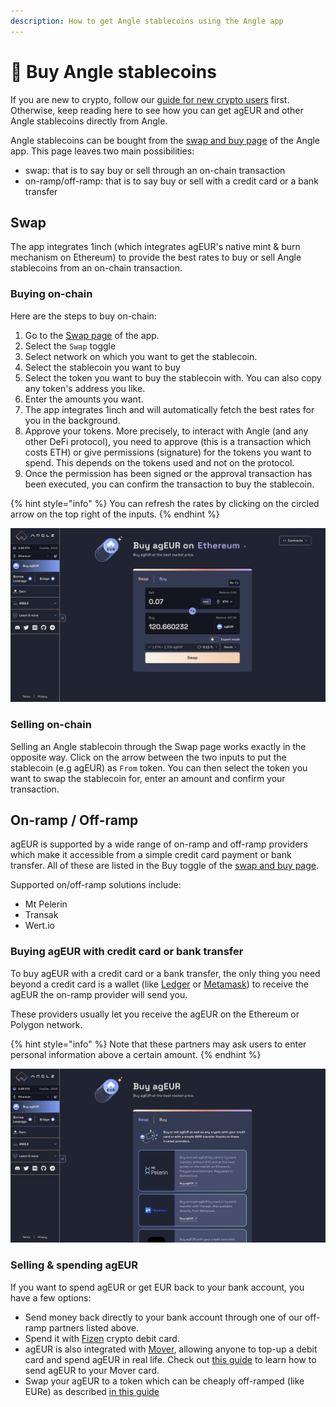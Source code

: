 ```yaml
---
description: How to get Angle stablecoins using the Angle app
---
```


# 💱 Buy Angle stablecoins

If you are new to crypto, follow our [guide for new crypto users](../../newbie.md) first. Otherwise, keep reading here to see how you can get agEUR and other Angle stablecoins directly from Angle.

Angle stablecoins can be bought from the [swap and buy page](https://app.angle.money/swap) of the Angle app. This page leaves two main possibilities:

- swap: that is to say buy or sell through an on-chain transaction
- on-ramp/off-ramp: that is to say buy or sell with a credit card or a bank transfer

## Swap

The app integrates 1inch (which integrates agEUR's native mint & burn mechanism on Ethereum) to provide the best rates to buy or sell Angle stablecoins from an on-chain transaction.

### Buying on-chain

Here are the steps to buy on-chain:

1. Go to the [Swap page](https://app.angle.money/swap) of the app.
2. Select the `Swap` toggle
3. Select network on which you want to get the stablecoin.
4. Select the stablecoin you want to buy
5. Select the token you want to buy the stablecoin with. You can also copy any token's address you like.
6. Enter the amounts you want.
7. The app integrates 1inch and will automatically fetch the best rates for you in the background.
8. Approve your tokens. More precisely, to interact with Angle (and any other DeFi protocol), you need to approve (this is a transaction which costs ETH) or give permissions (signature) for the tokens you want to spend. This depends on the tokens used and not on the protocol.
9. Once the permission has been signed or the approval transaction has been executed, you can confirm the transaction to buy the stablecoin.

{% hint style="info" %}
You can refresh the rates by clicking on the circled arrow on the top right of the inputs.
{% endhint %}

![Minting agEUR](/.gitbook/assets/new-app-buy.png)

### Selling on-chain

Selling an Angle stablecoin through the Swap page works exactly in the opposite way. Click on the arrow between the two inputs to put the stablecoin (e.g agEUR) as `From` token. You can then select the token you want to swap the stablecoin for, enter an amount and confirm your transaction.

## On-ramp / Off-ramp

agEUR is supported by a wide range of on-ramp and off-ramp providers which make it accessible from a simple credit card payment or bank transfer. All of these are listed in the Buy toggle of the [swap and buy page](https://app.angle.money/swap).

Supported on/off-ramp solutions include:

- Mt Pelerin
- Transak
- Wert.io

### Buying agEUR with credit card or bank transfer

To buy agEUR with a credit card or a bank transfer, the only thing you need beyond a credit card is a wallet (like [Ledger](https://www.ledger.com) or [Metamask](https://metamask.io)) to receive the agEUR the on-ramp provider will send you.

These providers usually let you receive the agEUR on the Ethereum or Polygon network.

{% hint style="info" %}
Note that these partners may ask users to enter personal information above a certain amount.
{% endhint %}

![On-ramp](../../../.gitbook/assets/new-app-ramp.png)

### Selling & spending agEUR

If you want to spend agEUR or get EUR back to your bank account, you have a few options:

- Send money back directly to your bank account through one of our off-ramp partners listed above.
- Spend it with [Fizen](https://fizen.io/) crypto debit card.
- agEUR is also integrated with [Mover](https://faq.viamover.com/what-does-mover-do), allowing anyone to top-up a debit card and spend agEUR in real life. Check out [this guide](https://faq.viamover.com/angle-protocol/how-to-top-up-mover-debit-card-with-ageur-tokens) to learn how to send agEUR to your Mover card.
- Swap your agEUR to a token which can be cheaply off-ramped (like EURe) as described [in this guide](../../use-cases/ageur-power-usecase.md#withdrawing-ageur-to-a-bank-account)
